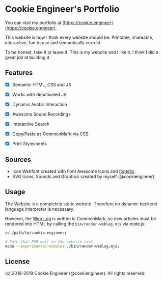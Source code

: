 
# Cookie Engineer's Portfolio

You can visit my portfolio at [https://cookie.engineer](https://cookie.engineer).

This website is how I think every website should be.
Printable, shareable, interactive, fun to use and
semantically correct.

To be honest, take it or leave it. This is my website
and I like it. I think I did a great job at building
it.


## Features

- [x] Semantic HTML, CSS and JS
- [x] Works with deactivated JS
- [x] Dynamic Avatar Interaction
- [x] Awesome Sound Recordings
- [x] Interactive Search
- [x] Copy/Paste as CommonMark via CSS
- [x] Print Stylesheets


## Sources

- Icon Webfont created with Font Awesome Icons and [fontello](https://fontello.com).
- SVG Icons, Sounds and Graphics created by myself (@cookiengineer).


## Usage

The Website is a completely static website. Therefore
no dynamic backend language interpreter is necessary.

However, the [Web Log](./weblog) is written in CommonMark,
so new articles must be rendered into HTML by calling
the `bin/render-weblog.mjs` via node.js:

```bash
cd /path/to/cookie.engineer;

# Note that PWD must be the website root
node --experimental-modules ./bin/render-weblog.mjs;
```

## License

(c) 2018-2019 Cookie Engineer (@cookiengineer).
All rights reserved.

